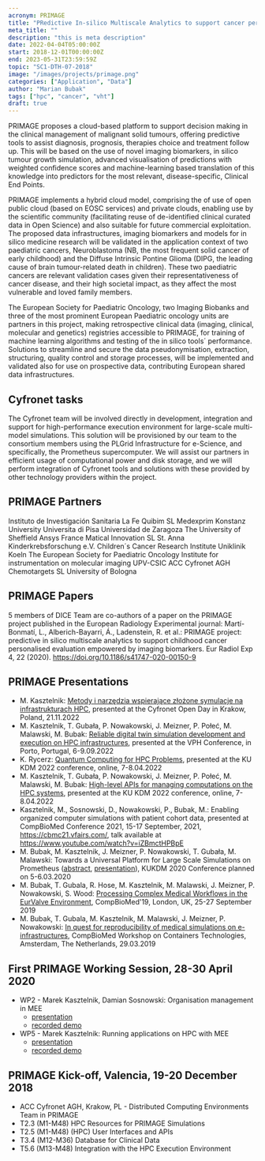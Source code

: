 ```yaml
---
acronym: PRIMAGE
title: "PRedictive In-silico Multiscale Analytics to support cancer personalized diaGnosis and prognosis, Empowered by imaging biomarkers"
meta_title: ""
description: "this is meta description"
date: 2022-04-04T05:00:00Z
start: 2018-12-01T00:00:00Z
end: 2023-05-31T23:59:59Z
topic: "SC1-DTH-07-2018"
image: "/images/projects/primage.png"
categories: ["Application", "Data"]
author: "Marian Bubak"
tags: ["hpc", "cancer", "vht"]
draft: true
---
```


PRIMAGE proposes a cloud-based platform to support decision making in the
clinical management of malignant solid tumours, offering predictive tools to
assist diagnosis, prognosis, therapies choice and treatment follow up. This will
be based on the use of novel imaging biomarkers, in silico tumour growth
simulation, advanced visualisation of predictions with weighted confidence
scores and machine-learning based translation of this knowledge into predictors
for the most relevant, disease-specific, Clinical End Points.

PRIMAGE implements a hybrid cloud model, comprising the of use of open public
cloud (based on EOSC services) and private clouds, enabling use by the
scientific community (facilitating reuse of de-identified clinical curated data
in Open Science) and also suitable for future commercial exploitation. The
proposed data infrastructures, imaging biomarkers and models for in silico
medicine research will be validated in the application context of two paediatric
cancers, Neuroblastoma (NB, the most frequent solid cancer of early childhood)
and the Diffuse Intrinsic Pontine Glioma (DIPG, the leading cause of brain
tumour-related death in children). These two paediatric cancers are relevant
validation cases given their representativeness of cancer disease, and their
high societal impact, as they affect the most vulnerable and loved family
members.

The European Society for Paediatric Oncology, two Imaging Biobanks and three of
the most prominent European Paediatric oncology units are partners in this
project, making retrospective clinical data (imaging, clinical, molecular and
genetics) registries accessible to PRIMAGE, for training of machine learning
algorithms and testing of the in silico tools´ performance. Solutions to
streamline and secure the data pseudonymisation, extraction, structuring,
quality control and storage processes, will be implemented and validated also
for use on prospective data, contributing European shared data infrastructures.

## Cyfronet tasks

The Cyfronet team will be involved directly in development, integration and
support for high-performance execution environment for large-scale multi-model
simulations. This solution will be provisioned by our team to the consortium
members using the PLGrid Infrastructure for e-Science, and specifically, the
Prometheus supercomputer. We will assist our partners in efficient usage of
computational power and disk storage, and we will perform integration of
Cyfronet tools and solutions with these provided by other technology providers
within the project.


## PRIMAGE Partners
Instituto de Investigación Sanitaria La Fe
Quibim SL
Medexprim
Konstanz University
Universita di Pisa
Universidad de Zaragoza
The University of Sheffield
Ansys France
Matical Innovation SL
St. Anna Kinderkrebsforschung e.V.
Children´s Cancer Research Institute
Uniklinik Koeln
The European Society for Paediatric Oncology
Institute for instrumentation on molecular imaging UPV-CSIC
ACC Cyfronet AGH
Chemotargets SL
University of Bologna

## PRIMAGE Papers
5 members of DICE Team are co-authors of a paper on the PRIMAGE project published in the European Radiology Experimental journal: Martí-Bonmatí, L., Alberich-Bayarri, Á., Ladenstein, R. et al.: PRIMAGE project: predictive in silico multiscale analytics to support childhood cancer personalised evaluation empowered by imaging biomarkers. Eur Radiol Exp 4, 22 (2020). https://doi.org/10.1186/s41747-020-00150-9

## PRIMAGE Presentations
- M. Kasztelnik: [Metody i narzędzia wspierające złożone symulacje na infrastrukturach HPC](), presented at the Cyfronet Open Day in Krakow, Poland, 21.11.2022
- M. Kasztelnik, T. Gubała, P. Nowakowski, J. Meizner, P. Połeć, M. Malawski, M. Bubak: [Reliable digital twin simulation development and execution on HPC infrastructures](), presented at the VPH Conference, in Porto, Portugal, 6-9.09.2022
- K. Rycerz: [Quantum Computing for HPC Problems](), presented at the KU KDM 2022 conference, online, 7-8.04.2022
- M. Kasztelnik, T. Gubała, P. Nowakowski, J. Meizner, P. Połeć, M. Malawski, M. Bubak: [High-level APIs for managing computations on the HPC systems](), presented at the KU KDM 2022 conference, online, 7-8.04.2022
- Kasztelnik, M., Sosnowski, D., Nowakowski, P., Bubak, M.: Enabling organized computer simulations with patient cohort data, presented at CompBioMed Conference 2021, 15-17 September, 2021, https://cbmc21.vfairs.com/, talk available at https://www.youtube.com/watch?v=iZBmctHPBpE
- M. Bubak, M. Kasztelnik, J. Meizner, P. Nowakowski, T. Gubała, M. Malawski: Towards a Universal Platform for Large Scale Simulations on Prometheus ([abstract](), [presentation]()), KUKDM 2020 Conference planned on 5-6.03.2020
- M. Bubak, T. Gubala, R. Hose, M. Kasztelnik, M. Malawski, J. Meizner, P. Nowakowski, S. Wood: [Processing Complex Medical Workflows in the EurValve Environment](), CompBioMed'19, London, UK, 25-27 September 2019
- M. Bubak, T. Gubala, M. Kasztelnik, M. Malawski, J. Meizner, P. Nowakowski: [In quest for reproducibility of medical simulations on e-infrastructures](), CompBioMed Workshop on Containers Technologies, Amsterdam, The Netherlands, 29.03.2019


## First PRIMAGE Working Session, 28-30 April 2020
- WP2 - Marek Kasztelnik, Damian Sosnowski: Organisation management in MEE
  - [presentation]()
  - [recorded demo]()
- WP5 - Marek Kasztelnik: Running applications on HPC with MEE
  - [presentation]()
  - [recorded demo]()


## PRIMAGE Kick-off, Valencia, 19-20 December 2018
- ACC Cyfronet AGH, Krakow, PL - Distributed Computing Environments Team in PRIMAGE
- T2.3 (M1-M48) HPC Resources for PRIMAGE Simulations
- T2.5 (M1-M48) (HPC) User Interfaces and APIs
- T3.4 (M12-M36) Database for Clinical Data
- T5.6 (M13-M48) Integration with the HPC Execution Environment
